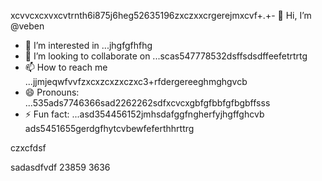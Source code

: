 xcvvcxcxvxcvtrnth6i875j6heg52635196zxczxxcrgerejmxcvf+.+- 👋 Hi, I’m @veben
- 👀 I’m interested in ...jhgfgfhfhg
- 💞️ I’m looking to collaborate on ...scas547778532dsffsdsdffeefetrtrtg
- 📫 How to reach me ...jjmjeqwfvvfzxcxzcxzxczxc3+rfdergereeghmghgvcb
- 😄 Pronouns: ...535ads7746366sad2262262sdfxcvcxgbfgfbbfgfbgbffsss
- ⚡ Fun fact: ...asd354456152jmhsdafggfngherfyjhgffghcvb
ads5451655gerdgfhytcvbewfeferthhrttrg
<!---453dfs4505230xcvjyjrrergfbbgfgbfter
vebene/vebene is a ✨ special ✨ repository becausdfse its `RE54ADME.md` (this file) appears on your GitHub151551hdf155 profile.
You can click the Preview link to take a look atsdf your changes.nhghfewwefdsdxcvxcxcgerergre
eteretrertrewewr
--->czxcfdsf
sadasdfvdf
23859
3636
